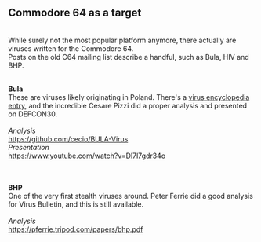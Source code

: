 <h2>Commodore 64 as a target</h2>
<br>
While surely not the most popular platform anymore, there actually are viruses written for the Commodore 64. <br>
Posts on the old C64 mailing list describe a handful, such as Bula, HIV and BHP.<br><br>

**Bula** <br>
These are viruses likely originating in Poland. There's a [virus encyclopedia entry](http://virus.wikidot.com/bula), and the incredible Cesare Pizzi did a proper analysis and presented on DEFCON30.<br><br>
*Analysis*<br>
https://github.com/cecio/BULA-Virus<br>
*Presentation*<br>
https://www.youtube.com/watch?v=Dl7l7gdr34o


<br><br>**BHP** <br>
One of the very first stealth viruses around. Peter Ferrie did a good analysis for Virus Bulletin, and this is still available.<br><br>
*Analysis*<br>
https://pferrie.tripod.com/papers/bhp.pdf

